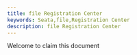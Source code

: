 ```yaml
---
title: file Registration Center
keywords: Seata,file,Registration Center
description: file Registration Center
---
```


Welcome to claim this document
